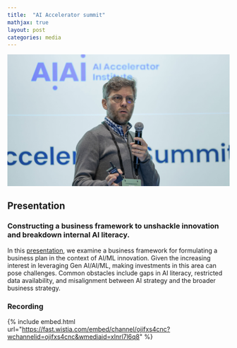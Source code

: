 ```yaml
---
title:  "AI Accelerator summit"
mathjax: true
layout: post
categories: media
---
```


![Swiss Alps](/assets/images/AI_accelerator_headshot.png)

## Presentation

### Constructing a business framework to unshackle innovation and breakdown internal AI literacy.

In this [presentation](/assets/pdfs/AI_Accelerator_Summit_Boston_2023.pdf), we examine a business framework for formulating a business plan in the context of AI/ML innovation. Given the increasing interest in leveraging Gen AI/AI/ML, making investments in this area can pose challenges. Common obstacles include gaps in AI literacy, restricted data availability, and misalignment between AI strategy and the broader business strategy.

### Recording

{% include embed.html url="https://fast.wistia.com/embed/channel/ojifxs4cnc?wchannelid=ojifxs4cnc&wmediaid=xlnrl7l6q8" %}
